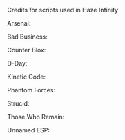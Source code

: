 Credits for scripts used in Haze Infinity

Arsenal:

Bad Business:

Counter Blox:

D-Day:

Kinetic Code:

Phantom Forces:

Strucid:

Those Who Remain:

Unnamed ESP: